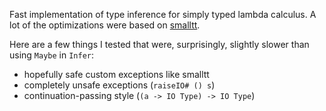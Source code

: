 Fast implementation of type inference for simply typed lambda calculus. A lot of the optimizations were based on [smalltt][0].

Here are a few things I tested that were, surprisingly, slightly slower than using `Maybe` in `Infer`:
- hopefully safe custom exceptions like smalltt
- completely unsafe exceptions (`raiseIO# () s`)
- continuation-passing style (`(a -> IO Type) -> IO Type`)

[0]: https://github.com/AndrasKovacs/smalltt
